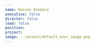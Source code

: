 ```yaml
---
name: Hassan Alemara
executive: false
director: false
lead: false
position:  
project:  
image: ../assets/default_exec_image.png
---
```


